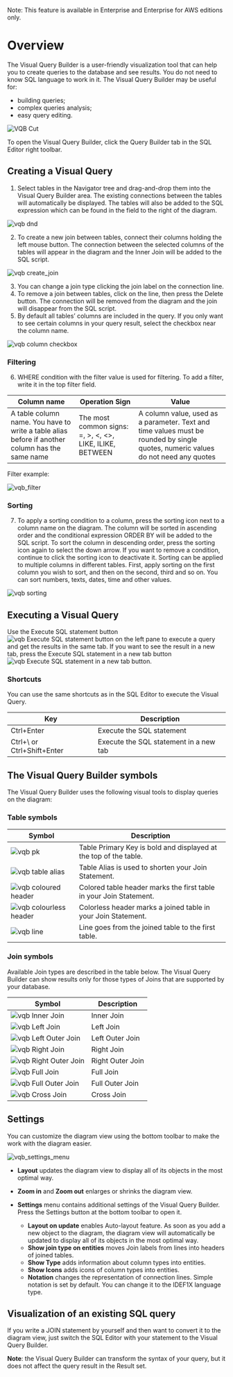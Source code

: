 Note: This feature is available in Enterprise and Enterprise for AWS editions only.

# Overview

The Visual Query Builder is a user-friendly visualization tool that can help you to create queries to the database and see results. You do not need to know SQL language to work in it.
The Visual Query Builder may be useful for:
* building queries;
* complex queries analysis;
* easy query editing.

![VQB Cut](https://github.com/dbeaver/cloudbeaver-ee/wiki/images/vqb/vqb_cut.png)

To open the Visual Query Builder, click the Query Builder tab in the SQL Editor right toolbar.

## Creating a Visual Query

1. Select tables in the Navigator tree and drag-and-drop them into the Visual Query Builder area. The existing connections between the tables will automatically be displayed. The tables will also be added to the SQL expression which can be found in the field to the right of the diagram.

 ![vqb dnd](https://github.com/dbeaver/cloudbeaver-ee/wiki/images/vqb/dnd.png)

2. To create a new join between tables, connect their columns holding the left mouse button. The connection between the selected columns of the tables will appear in the diagram and the Inner Join will be added to the SQL script. 

 ![vqb create_join](https://github.com/dbeaver/cloudbeaver-ee/wiki/images/vqb/create_join.png)

3. You can change a join type clicking the join label on the connection line.
4. To remove a join between tables, click on the line, then press the Delete button. The connection will be removed from the diagram and the join will disappear from the SQL script.
5. By default all tables’ columns are included in the query. If you only want to see certain columns in your query result, select the checkbox near the column name.

 ![vqb column checkbox](https://github.com/dbeaver/cloudbeaver-ee/wiki/images/vqb/vqb_checkbox.png)

### Filtering

6. WHERE condition with the filter value is used for filtering. To add a filter, write it in the top filter field.

| Column name                                                                                                   | Operation Sign                                                  | Value                                                                                                                            |
|---------------------------------------------------------------------------------------------------------------|-----------------------------------------------------------------|----------------------------------------------------------------------------------------------------------------------------------|
| A table column name. You have to write a table alias before if another column has the same name | The most common signs:  =,  >,  <,  <>,  LIKE,  ILIKE,  BETWEEN | A column value, used as a parameter. Text and time values must be rounded by single quotes, numeric values do not need any quotes |

Filter example:

 ![vqb_filter](https://github.com/dbeaver/cloudbeaver-ee/wiki/images/vqb/vqb_filter.png)

### Sorting

7. To apply a sorting condition to a column, press the sorting icon next to a column name on the diagram. The column will be sorted in ascending order and the conditional expression ORDER BY will be added to the SQL script. 
To sort the column in descending order,  press the sorting icon again to select the down arrow. 
If you want to remove a condition, continue to click the sorting icon to deactivate it. 
Sorting can be applied to multiple columns in different tables. First, apply sorting on the first column you wish to sort, and then on the second, third and so on.
You can sort numbers, texts, dates, time and other values.

 ![vqb sorting](https://github.com/dbeaver/cloudbeaver-ee/wiki/images/vqb/vqb_sorting.png)

## Executing a Visual Query
Use the Execute SQL statement button  ![vqb Execute SQL statement button](https://github.com/dbeaver/cloudbeaver-ee/wiki/images/vqb/execute_statement.png) on the left pane to execute a query and get the results in the same tab. If you want to see the result in a new tab, press the Execute SQL statement in a new tab button ![vqb Execute SQL statement in a new tab button](https://github.com/dbeaver/cloudbeaver-ee/wiki/images/vqb/execute_in_new_tab.png).

### Shortcuts
You can use the same shortcuts as in the SQL Editor to execute the Visual Query.

| Key                        | Description                            |
|----------------------------|----------------------------------------|
| Ctrl+Enter                 | Execute the SQL statement              |
| Ctrl+\ or Ctrl+Shift+Enter | Execute the SQL statement in a new tab |


## The Visual Query Builder symbols
The Visual Query Builder uses the following visual tools to display queries on the diagram:

### Table symbols

| Symbol | Description                                                         |
|--------|---------------------------------------------------------------------|
|![vqb pk](https://github.com/dbeaver/cloudbeaver-ee/wiki/images/vqb/vqb_pk.png)        | Table Primary Key is bold and displayed at the top of the table.    |
|![vqb table alias](https://github.com/dbeaver/cloudbeaver-ee/wiki/images/vqb/vqb_table_alias.png)        | Table Alias is used to shorten your Join Statement.                 |![vqb sorting](https://github.com/dbeaver/cloudbeaver-ee/wiki/images/vqb/vqb_sorting.png)
|![vqb coloured header](https://github.com/dbeaver/cloudbeaver-ee/wiki/images/vqb/vqb_table_header.png)        | Colored table header  marks the first table in your Join Statement. |
|![vqb colourless header](https://github.com/dbeaver/cloudbeaver-ee/wiki/images/vqb/vqb_table_colourless_header.png)        | Colorless header  marks a joined table in your Join Statement.      |
|![vqb line](https://github.com/dbeaver/cloudbeaver-ee/wiki/images/vqb/vqb_line.png)        | Line goes from the joined table to the first table.                 |

### Join symbols
Available Join types are described in the table below. The Visual Query Builder can show results only for those types of Joins that are supported by your database.

| Symbol | Description      |
|--------|------------------|
|![vqb Inner Join ](https://github.com/dbeaver/cloudbeaver-ee/wiki/images/vqb/inner_join.png)        | Inner Join       |
|![vqb Left Join](https://github.com/dbeaver/cloudbeaver-ee/wiki/images/vqb/left_join.png)        | Left Join        |
|![vqb Left Outer Join](https://github.com/dbeaver/cloudbeaver-ee/wiki/images/vqb/left_outer_join.png)        | Left Outer Join  |
|![vqb Right Join](https://github.com/dbeaver/cloudbeaver-ee/wiki/images/vqb/right_join.png)        | Right Join       |
|![vqb Right Outer Join](https://github.com/dbeaver/cloudbeaver-ee/wiki/images/vqb/right_outer_join.png)        | Right Outer Join |
|![vqb Full Join](https://github.com/dbeaver/cloudbeaver-ee/wiki/images/vqb/full_join.png)        | Full Join        |
|![vqb Full Outer Join](https://github.com/dbeaver/cloudbeaver-ee/wiki/images/vqb/full_outer_join.png)        | Full Outer Join  |
|![vqb Cross Join](https://github.com/dbeaver/cloudbeaver-ee/wiki/images/vqb/cross_join.png)        | Cross Join       |


## Settings
You can customize the diagram view using the bottom toolbar to make the work with the diagram easier.

![vqb_settings_menu](https://github.com/dbeaver/cloudbeaver-ee/wiki/images/vqb/vqb_settings_menu.png)

* **Layout** updates the diagram view to display all of its objects in the most optimal way.

* **Zoom in** and **Zoom out** enlarges or shrinks the diagram view.

* **Settings** menu contains additional settings of the Visual Query Builder. Press the Settings button at the bottom toolbar to open it.

  * **Layout on update** enables Auto-layout feature. As soon as you add a new object to the diagram, the diagram view will automatically be updated to display all of its objects in the most optimal way.
  * **Show join type on entities** moves Join labels from lines into headers of joined tables.
  * **Show Type** adds information about column types into entities.
  * **Show Icons** adds icons of column types into entities.
  * **Notation** changes the representation of connection lines. Simple notation is set by default. You can change it to the IDEF1X language type.

## Visualization of an existing SQL query
If you write a JOIN statement by yourself and then want to convert it to the diagram view, just switch the SQL Editor with your statement to the Visual Query Builder.

**Note**: the Visual Query Builder can transform the syntax of your query, but it does not affect the query result in the Result set.